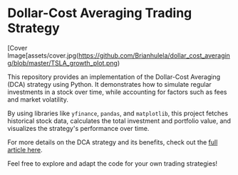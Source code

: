 # Dollar-Cost Averaging Trading Strategy


[Cover Image[assets/cover.jpg(https://github.com/Brianhulela/dollar_cost_averaging/blob/master/TSLA_growth_plot.png)

This repository provides an implementation of the Dollar-Cost Averaging (DCA) strategy using Python. It demonstrates how to simulate regular investments in a stock over time, while accounting for factors such as fees and market volatility.

By using libraries like `yfinance`, `pandas`, and `matplotlib`, this project fetches historical stock data, calculates the total investment and portfolio value, and visualizes the strategy's performance over time.

For more details on the DCA strategy and its benefits, check out the [full article here](https://hulela.co.za/trading-strategies-dollar-cost-averaging-dca-e54f5b42814f).

Feel free to explore and adapt the code for your own trading strategies!
